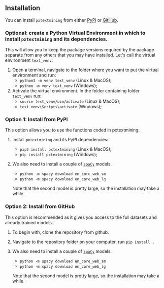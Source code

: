 ## Installation

You can install `pxtextmining` from either [PyPI](https://pypi.org/project/pxtextmining/) or [GitHub](https://github.com/CDU-data-science-team/pxtextmining).

### Optional: create a Python Virtual Environment in which to install `pxtextmining` and its dependencies.
This will allow you to keep the package versions required by the package separate from any others that you may have installed. Let's call the virtual environment `text_venv`:

1. Open a terminal, navigate to the folder where you want to put the virtual
   environment and run:
      - `python3 -m venv text_venv` (Linux & MacOS);
      - `python -m venv text_venv` (Windows);
2. Activate the virtual environment. In the folder containing folder `text_venv`
   run:
      - `source text_venv/bin/activate` (Linux & MacOS);
      - `text_venv\Scripts\activate` (Windows);

### Option 1: Install from PyPI
This option allows you to use the functions coded in pxtextmining.

1. Install `pxtextmining` and its PyPI dependencies:
      - `pip3 install pxtextmining`  (Linux & MacOS);
      - `pip install pxtextmining` (Windows);
2. We also need to install a couple of
   [`spaCy`](https://github.com/explosion/spacy-models) models.
      - `python -m spacy download en_core_web_sm`
      - `python -m spacy download en_core_web_lg`

   Note that the second model is pretty large, so the installation may take a
   while.

### Option 2: Install from GitHub
This option is recommended as it gives you access to the full datasets and already trained models.

1. To begin with, clone the repository from github.

2. Navigate to the repository folder on your computer. run `pip install .`

3. We also need to install a couple of
   [`spaCy`](https://github.com/explosion/spacy-models) models.
      - `python -m spacy download en_core_web_sm`
      - `python -m spacy download en_core_web_lg`

   Note that the second model is pretty large, so the installation may take a
   while.
